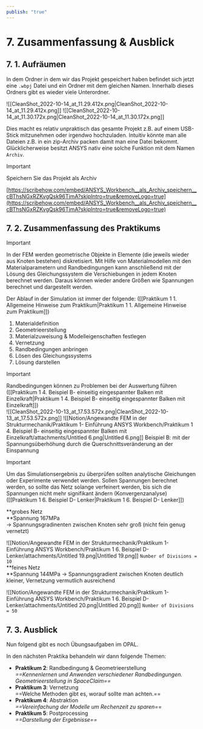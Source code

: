 ```yaml
---
publish: "true"
---
```



# 7. Zusammenfassung & Ausblick
## 7. 1. Aufräumen
  
In dem Ordner in dem wir das Projekt gespeichert haben befindet sich jetzt eine `.wbpj` Datei und ein Ordner mit dem gleichen Namen. Innerhalb dieses Ordners gibt es wieder viele Unterordner.
  
![[CleanShot_2022-10-14_at_11.29.412x.png|CleanShot_2022-10-14_at_11.29.412x.png]]
![[CleanShot_2022-10-14_at_11.30.172x.png|CleanShot_2022-10-14_at_11.30.172x.png]]
  
Dies macht es relativ unpraktisch das gesamte Projekt z.B. auf einem USB-Stick mitzunehmen oder irgendwo hochzuladen. Intuitiv könnte man alle Dateien z.B. in ein zip-Archiv packen damit man eine Datei bekommt. Glücklicherweise besitzt ANSYS nativ eine solche Funktion mit dem Namen `Archiv`.
  

> [!important]  
> Speichern Sie das Projekt als Archiv  
  
[https://scribehow.com/embed/ANSYS_Workbench__als_Archiv_speichern__cBThsNGxRZKvgQsk96TjmA?skipIntro=true&removeLogo=true](https://scribehow.com/embed/ANSYS_Workbench__als_Archiv_speichern__cBThsNGxRZKvgQsk96TjmA?skipIntro=true&removeLogo=true)
  
## 7. 2. Zusammenfassung des Praktikums

> [!important]  
> In der FEM werden geometrische Objekte in Elemente (die jeweils wieder aus Knoten bestehen) diskretisiert. Mit Hilfe von Materialmodellen mit den Materialparametern und Randbedingungen kann anschließend mit der Lösung des Gleichungssystem die Verschiebungen in jedem Knoten berechnet werden. Daraus können wieder andere Größen wie Spannungen berechnet und dargestellt werden.  
  
Der Ablauf in der Simulation ist immer der folgende: ([[Praktikum 1 1. Allgemeine Hinweise zum Praktikum|Praktikum 1 1. Allgemeine Hinweise zum Praktikum]])  
  
1. Materialdefinition  
2. Geometrieerstellung  
3. Materialzuweisung & Modelleigenschaften festlegen  
4. Vernetzung  
5. Randbedingungen anbringen  
6. Lösen des Gleichungssystems  
7. Lösung darstellen  
  
  

> [!important]  
> Randbedingungen können zu Problemen bei der Auswertung führen  
([[Praktikum 1 4. Beispiel B- einseitig eingespannter Balken mit Einzelkraft|Praktikum 1 4. Beispiel B- einseitig eingespannter Balken mit Einzelkraft]])  
![[CleanShot_2022-10-13_at_17.53.572x.png|CleanShot_2022-10-13_at_17.53.572x.png]]
![[Notion/Angewandte FEM in der Strukturmechanik/Praktikum 1- Einführung ANSYS Workbench/Praktikum 1 4. Beispiel B- einseitig eingespannter Balken mit Einzelkraft/attachments/Untitled 6.png|Untitled 6.png]]
Beispiel B: mit der Spannungsüberhöhung durch die Querschnittsveränderung an der Einspannung
  

> [!important]  
> Um das Simulationsergebnis zu überprüfen sollten analytische Gleichungen oder Experimente verwendet werden. Sollen Spannungen berechnet werden, so sollte das Netz solange verfeinert werden, bis sich die Spannungen nicht mehr signifikant ändern (Konvergenzanalyse)  
([[Praktikum 1 6. Beispiel D- Lenker|Praktikum 1 6. Beispiel D- Lenker]])  
  
**grobes Netz  
**Spannung 167MPa  
→ Spannungsgradinenten zwischen Knoten sehr groß (nicht fein genug vernetzt)
  
  
![[Notion/Angewandte FEM in der Strukturmechanik/Praktikum 1- Einführung ANSYS Workbench/Praktikum 1 6. Beispiel D- Lenker/attachments/Untitled 19.png|Untitled 19.png]]
`Number of Divisions = 10`  
**feines Netz  
**Spannung 144MPa
→ Spannungsgradient zwischen Knoten deutlich kleiner, Vernetzung vermutlich ausreichend
  
![[Notion/Angewandte FEM in der Strukturmechanik/Praktikum 1- Einführung ANSYS Workbench/Praktikum 1 6. Beispiel D- Lenker/attachments/Untitled 20.png|Untitled 20.png]]
`Number of Divisions = 50`
## 7. 3. Ausblick
  
Nun folgend gibt es noch Übungsaufgaben im OPAL.
  
In den nächsten Praktika behandeln wir dann folgende Themen:
  
- **Praktikum 2**: Randbedingung & Geometrieerstellung  
    _==Kennenlernen und Anwenden verschiedener Randbedingungen.  
    Geometrieerstellung in SpaceClaim==_
- **Praktikum 3**: Vernetzung  
    ==Welche Methoden gibt es, worauf sollte man achten.==
- **Praktikum 4**: Abstraktion  
    _==Vereinfachung der Modelle um Rechenzeit zu sparen==_
- **Praktikum 5**: Postprocessing  
    _==Darstellung der Ergebnisse==_
